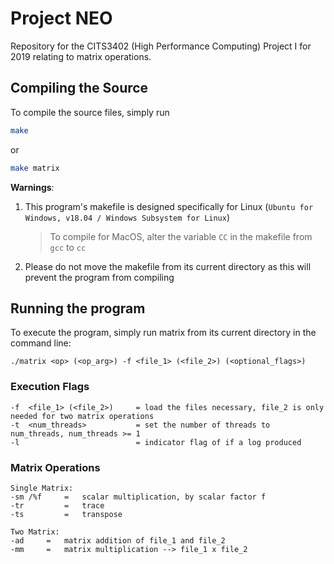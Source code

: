 # Project NEO
Repository for the CITS3402 (High Performance Computing) Project I for 2019 relating to matrix operations.

## Compiling the Source

To compile the source files, simply run

```bash
make
```

or

```bash
make matrix
```

**Warnings**:

1. This program's makefile is designed specifically for Linux (`Ubuntu for Windows, v18.04 / Windows Subsystem for Linux`)
    > To compile for MacOS, alter the variable `CC` in the makefile from `gcc` to `cc`

2. Please do not move the makefile from its current directory as this will prevent the program from compiling

## Running the program

To execute the program, simply run matrix from its current directory in the command line:

```
./matrix <op> (<op_arg>) -f <file_1> (<file_2>) (<optional_flags>)
```

### Execution Flags

```
-f  <file_1> (<file_2>)     = load the files necessary, file_2 is only needed for two matrix operations
-t  <num_threads>           = set the number of threads to num_threads, num_threads >= 1
-l                          = indicator flag of if a log produced
```

### Matrix Operations

```
Single Matrix:
-sm /%f     =   scalar multiplication, by scalar factor f
-tr         =   trace
-ts         =   transpose

Two Matrix:
-ad     =   matrix addition of file_1 and file_2
-mm     =   matrix multiplication --> file_1 x file_2
